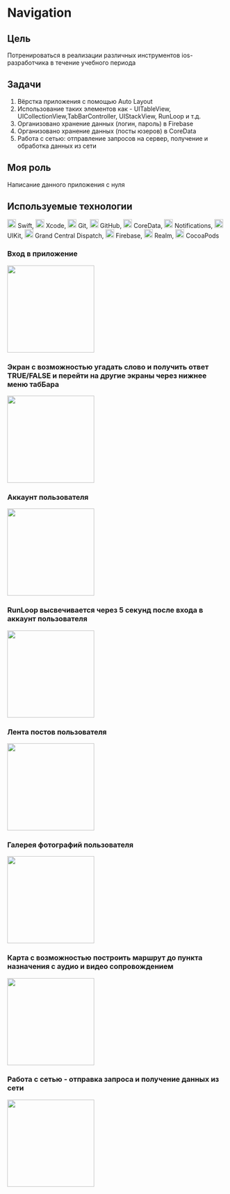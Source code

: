 # Navigation

## Цель
Потренироваться в реализации различных инструментов ios-разработчика  в течение учебного периода

## Задачи 
1. Вёрстка приложения с помощью Auto Layout
2. Использование таких элементов как - UITableView, UICollectionView,TabBarController, UIStackView, RunLoop и т.д.
3. Организовано хранение данных (логин, пароль) в Firebase
4. Организовано хранение данных (посты юзеров) в CoreData
5. Работа с сетью: отправление запросов на сервер, получение и обработка данных из сети
   
## Моя роль
Написание данного приложения с нуля

## Используемые технологии

<a href="https://www.liblogo.com/lib/swift-logo.html" title="Swift Logo"><img src="https://www.liblogo.com/img-logo/sml/sw195a64c-swift-logo-apple-bird-code-ios-logo-swift-icon-free-download.webp" width="20"></a> Swift, <a href="https://www.liblogo.com/lib/xcode-logo.html" title="Xcode Logo"><img src="https://www.liblogo.com/img-logo/sml/xc6605m433-xcode-logo-marriott-library-apple-infrastructure-securely-deploying-xcode.webp" width="20"></a> Xcode, <img src="https://git-scm.com/images/logos/downloads/Git-Icon-1788C.png" width="20"/> Git, <img src="https://github.githubassets.com/assets/GitHub-Mark-ea2971cee799.png" width="20"/> GitHub, <img src="https://cdn.coursehunter.net/categories/200x200/core-data.webp" width="20" color="wight"/>  CoreData, <img src="https://www.vhv.rs/dpng/d/436-4367540_notification-icon-svg-png-download-notification-icon-png.png" width="20"/> Notifications, <img src="https://seeklogo.com/images/U/uikit-logo-8CE34FE030-seeklogo.com.png" width="20"/> UIKit, <img src="https://cdn.arstechnica.net/wp-content/uploads/archive/20090828/gcd-logo-150.png" width="20"/> Grand Central Dispatch, <a href="https://www.liblogo.com/lib/firebase-logo.html" title="Firebase Logo"><img src="https://cdn.freebiesupply.com/logos/large/2x/firebase-1-logo-png-transparent.png" width="20"></a> Firebase,  <img src="https://seeklogo.com/images/R/realm-logo-E08DB4D44C-seeklogo.com.png" width="20"/> Realm,  <img src="https://seeklogo.com/images/C/cocoapods-logo-45382D8A59-seeklogo.com.png" width="20"></a> CocoaPods

### Вход в приложение 

<img src="https://github.com/indianajonez/iosint-6-...-/blob/dev/iosadv/6/1%2015.35.27.png" width="200"/>

### Экран с возможностью угадать слово и получить ответ TRUE/FALSE и перейти на другие экраны через нижнее меню табБара

<img src="https://github.com/indianajonez/iosint-6-...-/blob/dev/iosadv/6/2%2015.35.27.png" width="200"/>

### Аккаунт пользователя

<img src="https://github.com/indianajonez/iosint-6-...-/blob/dev/iosadv/6/4%2015.35.27.png" width="200"/>

### RunLoop высвечивается через 5 секунд после входа в аккаунт пользователя

<img src="https://github.com/indianajonez/iosint-6-...-/blob/dev/iosadv/6/3%2015.35.27.png" width="200"/>

### Лента постов пользователя

<img src="https://github.com/indianajonez/iosint-6-...-/blob/dev/iosadv/6/6.png" width="200"/>

### Галерея фотографий пользователя

<img src="https://github.com/indianajonez/iosint-6-...-/blob/dev/iosadv/6/5.png" width="200"/>

### Карта с возможностью построить маршрут до пункта назначения с аудио и видео сопровождением

<img src="https://github.com/indianajonez/iosint-6-...-/blob/dev/iosadv/6/7%2015.35.27.png" width="200"/>

### Работа с сетью - отправка запроса и получение данных из сети

<img src="https://github.com/indianajonez/iosint-6-...-/blob/dev/iosadv/6/8%2015.35.27.png" width="200"/>
